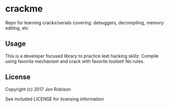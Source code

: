 crackme
=======

Repo for learning cracks/serials covering: debuggers, decompiling, memory
editing, etc

Usage
-----

This is a developer focused library to practice leet hacking skillz. Compile
using favorite mechanism and crack with favorite toolset! No rules.

License
-------

Copyright (c) 2017 Jon Robison

See included LICENSE for licensing information